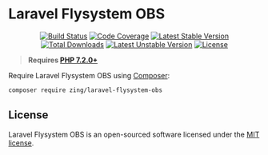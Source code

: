 # Laravel Flysystem OBS
<p align="center">
<a href="https://github.com/zingimmick/laravel-flysystem-obs/actions"><img src="https://github.com/zingimmick/laravel-flysystem-obs/workflows/tests/badge.svg" alt="Build Status"></a>
<a href="https://codecov.io/gh/zingimmick/laravel-flysystem-obs"><img src="https://codecov.io/gh/zingimmick/laravel-flysystem-obs/branch/master/graph/badge.svg" alt="Code Coverage" /></a>
<a href="https://packagist.org/packages/zing/laravel-flysystem-obs"><img src="https://poser.pugx.org/zing/laravel-flysystem-obs/v/stable.svg" alt="Latest Stable Version"></a>
<a href="https://packagist.org/packages/zing/laravel-flysystem-obs"><img src="https://poser.pugx.org/zing/laravel-flysystem-obs/downloads" alt="Total Downloads"></a>
<a href="https://packagist.org/packages/zing/laravel-flysystem-obs"><img src="https://poser.pugx.org/zing/laravel-flysystem-obs/v/unstable.svg" alt="Latest Unstable Version"></a>
<a href="https://packagist.org/packages/zing/laravel-flysystem-obs"><img src="https://poser.pugx.org/zing/laravel-flysystem-obs/license" alt="License"></a>
</p>

> **Requires [PHP 7.2.0+](https://php.net/releases/)**

Require Laravel Flysystem OBS using [Composer](https://getcomposer.org):

```bash
composer require zing/laravel-flysystem-obs
```

## License

Laravel Flysystem OBS is an open-sourced software licensed under the [MIT license](LICENSE).
